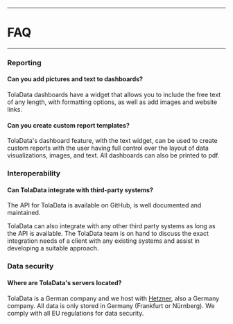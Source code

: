 ****
# FAQ
---

### Reporting
#### Can you add pictures and text to dashboards?
TolaData dashboards have a widget that allows you to include the free text of any length, with formatting options, as well as add images and website links.

#### Can you create custom report templates?
TolaData's dashboard feature, with the text widget, can be used to create custom reports with the user having full control over the layout of data visualizations, images, and text. All dashboards can also be printed to pdf.

### Interoperability
#### Can TolaData integrate with third-party systems?
The API for TolaData is available on GitHub, is well documented and maintained.

TolaData can also integrate with any other third party systems as long as the API is available. The TolaData team is on hand to discuss the exact integration needs of a client with any existing systems and assist in developing a suitable approach.

### Data security
#### Where are TolaData's servers located?
TolaData is a German company and we host with [Hetzner](https://www.hetzner.com/), also a Germany company. All data is only stored in Germany (Frankfurt or Nürnberg). We comply with all EU regulations for data security.











